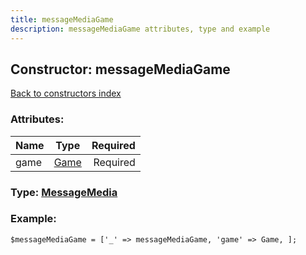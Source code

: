 ```yaml
---
title: messageMediaGame
description: messageMediaGame attributes, type and example
---
```

## Constructor: messageMediaGame  
[Back to constructors index](index.md)



### Attributes:

| Name     |    Type       | Required |
|----------|:-------------:|---------:|
|game|[Game](../types/Game.md) | Required|



### Type: [MessageMedia](../types/MessageMedia.md)


### Example:

```
$messageMediaGame = ['_' => messageMediaGame, 'game' => Game, ];
```